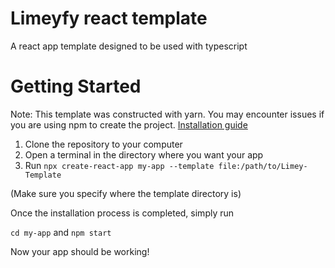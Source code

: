 # Limeyfy react template
A react app template designed to be used with typescript

# Getting Started

Note: This template was constructed with yarn. You may encounter issues if you
are using npm to create the project. [Installation guide](https://classic.yarnpkg.com/lang/en/docs/install/#windows-stable)

1. Clone the repository to your computer
2. Open a terminal in the directory where you want your app
3. Run `npx create-react-app my-app --template file:/path/to/Limey-Template`

(Make sure you specify where the template directory is)

Once the installation process is completed, simply run

`cd my-app`
and
`npm start`

Now your app should be working!
